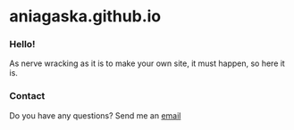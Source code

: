 # aniagaska.github.io

### Hello!

As nerve wracking as it is to make your own site, it must happen, so here it is.

### Contact

Do you have any questions? Send me an [email](mailto:aniastypul@gmail.com)
